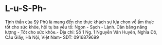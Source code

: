 # L-u-S-Ph-
Tinh thần của Sỹ Phú là mang đến cho thực khách sự lựa chọn về ẩm thực tốt cho sức khỏe, hội tụ ba yếu tố: Ngon - Sạch - Lành. Cân bằng năng lượng - Tốt cho sức khỏe.- Địa chỉ: Số 1 Ng. 1 Nguyễn Văn Huyên, Nghĩa Đô, Cầu Giấy, Hà Nội, Việt Nam- SDT: 0916879699
